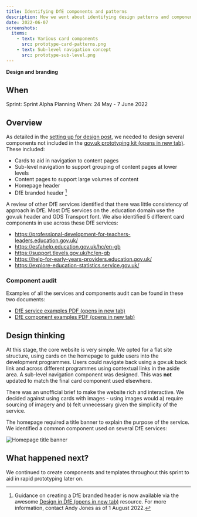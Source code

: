 ```yaml
---
title: Identifying DfE components and patterns
description: How we went about identifying design patterns and components
date: 2022-06-07
screenshots:
  items:
    - text: Various card components
      src: prototype-card-patterns.png
    - text: Sub-level navigation concept
      src: prototype-sub-level.png
---
```


<strong class="govuk-tag govuk-tag--yellow">Design and branding</strong>

## When
Sprint: Sprint Alpha Planning
When: 24 May - 7 June 2022

## Overview
As detailed in the [setting up for design post](/alpha-phase/setting-up-for-design/), we needed to design several components not included in the <a href="https://design-system.service.gov.uk/" target="_blank">gov.uk prototyping kit (opens in new tab)</a>. These included:

- Cards to aid in navigation to content pages
- Sub-level navigation to support grouping of content pages at lower levels
- Content pages to support large volumes of content
- Homepage header
- DfE branded header [^1]

A review of other DfE services identified that there was little consistency of approach in DfE. Most DfE services on the .education domain use the gov.uk header and GDS Transport font. We also identified 5 different card components in use across these DfE services:

- <a href="https://professional-development-for-teachers-leaders.education.gov.uk" target="_blank">https://professional-development-for-teachers-leaders.education.gov.uk/</a>
- <a href="https://esfahelp.education.gov.uk/hc/en-gb" target="_blank">https://esfahelp.education.gov.uk/hc/en-gb</a>
- <a href="https://support.tlevels.gov.uk/hc/en-gb" target="_blank">https://support.tlevels.gov.uk/hc/en-gb</a>
- <a href="https://help-for-early-years-providers.education.gov.uk/" target="_blank">https://help-for-early-years-providers.education.gov.uk/</a>
- <a href="https://explore-education-statistics.service.gov.uk/" target="_blank">https://explore-education-statistics.service.gov.uk/</a>

### Component audit

Examples of all the services and components audit can be found in these two documents:

  - <a href="/documents/design-board-1.pdf" target="_blank">DfE service examples PDF (opens in new tab)</a>
  - <a href="/documents/design-board-2.pdf" target="_blank">DfE component examples PDF (opens in new tab)</a>

## Design thinking
At this stage, the core website is very simple. We opted for a flat site structure, using cards on the homepage to guide users into the development programmes. Users could navigate back using a gov.uk back link and across different programmes using contextual links in the aside area. A sub-level navigation component was designed. This was **not** updated to match the final card component used elsewhere.

There was an unofficial brief to make the website rich and interactive. We decided against using cards with images - using images would a) require sourcing of imagery and b) felt unnecessary given the simplicity of the service.

The homepage required a title banner to explain the purpose of the service. We identified a common component used on several DfE services:

![Homepage title banner](prototype-homepage-header-example.png "Homepage title banner")

[^1]: Guidance on creating a DfE branded header is now available via the awesome <a href="https://design.education.gov.uk/" target="_blank">Design in DfE (opens in new tab)</a> resource. For more information, contact Andy Jones as of 1 August 2022.

## What happened next?
We continued to create components and templates throughout this sprint to aid in rapid prototyping later on.
